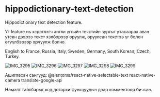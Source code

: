 # hippodictionary-text-detection

Hippodictionary text detection feature.

Уг feature нь хэрэглэгч англи үгсийн текстийн зургыг утасаараа аван утсан дээрээ текст хэлбэрээр оруулж, оруулсан текстээ үг болон өгүүлбэрээр орчуулж болно.

English to France, Russia, Italy, Sweden, Germany, South Korean, Czech, Turkey.

![IMG_3295](https://user-images.githubusercontent.com/68780094/133015107-c5e983ad-70b8-400b-8e73-2ba7321d1b28.PNG)
![IMG_3296](https://user-images.githubusercontent.com/68780094/133015122-ddf5318c-42e6-4669-8b5a-812c68eaed7e.PNG)
![IMG_3297](https://user-images.githubusercontent.com/68780094/133015133-7650a21b-c4a2-4b86-bc3c-fa972d94ebbb.PNG)
![IMG_3298](https://user-images.githubusercontent.com/68780094/133015140-c387397b-46ef-4efe-a040-e27e6941289d.PNG)
![IMG_3299](https://user-images.githubusercontent.com/68780094/133015143-ef4a6ade-78c2-4add-bca1-901cfdac627a.PNG)

Ашигласан сангууд: 
@alentoma/react-native-selectable-text
react-native-camera
translate-google-api

Нэмэлт тайлбарыг код доторхи функцуудын дээр комментоор бичсэн.
